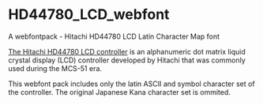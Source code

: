 # HD44780_LCD_webfont
A webfontpack - Hitachi HD44780 LCD Latin Character Map font

[The Hitachi HD44780 LCD controller](https://en.wikipedia.org/wiki/Hitachi_HD44780_LCD_controller) is an alphanumeric dot matrix liquid crystal display (LCD) controller developed by Hitachi that was commonly used during the MCS-51 era. 

This webfont pack includes only the latin ASCII and symbol character set of the controller.  The original Japanese Kana character set is ommited.  
